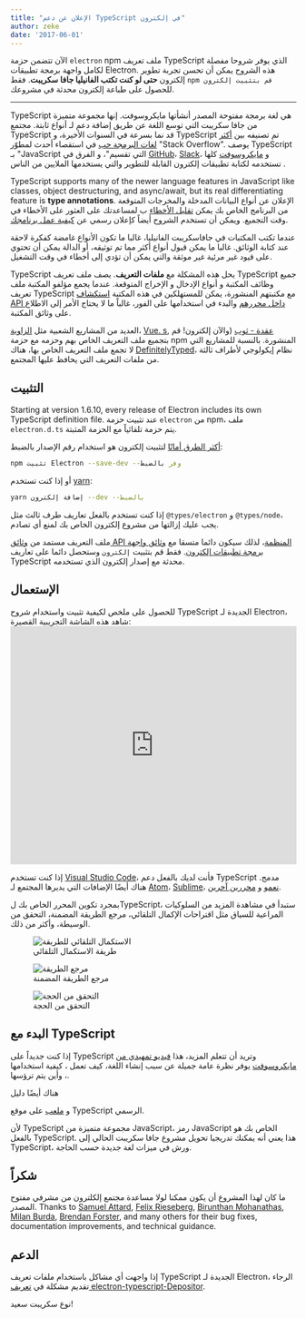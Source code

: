 ```yaml
---
title: "الإعلان عن دعم TypeScript في إلكترون"
author: zeke
date: '2017-06-01'
---
```


الآن تتضمن حزمة `electron` npm ملف تعريف TypeScript الذي يوفر شروحا مفصلة لكامل واجهة برمجة تطبيقات Electron. هذه الشروح يمكن أن تحسن تجربة تطوير إلكترون **حتى لو كنت تكتب الفانيليا جافا سكريبت**. فقط `npm قم بتثبيت إلكترون` للحصول على طباعة إلكترون محدثة في مشروعك.

---

TypeScript هي لغة برمجة مفتوحة المصدر أنشأتها مايكروسوفت. إنها مجموعة متميزة من جافا سكريبت التي توسع اللغة عن طريق إضافة دعم لـ أنواع ثابتة. مجتمع TypeScript قد نما بسرعة في السنوات الأخيرة، و TypeScript تم تصنيفه بين [أكثر لغات البرمجة حب](https://stackoverflow.com/insights/survey/2017#technology-most-loved-dreaded-and-wanted-languages) في استقصاء أحدث لمطوّر "Stack Overflow".  يوصف TypeScript بـ "JavaScript التي تقسيم"، و الفرق في [GitHub](https://githubengineering.com/how-four-native-developers-wrote-an-electron-app/)، [Slack](https://slack.engineering/typescript-at-slack-a81307fa288d)، و [مايكروسوفت](https://github.com/Microsoft/vscode) كلها تستخدمه لكتابة تطبيقات إلكترون القابلة للتطوير والتي يستخدمها الملايين من الناس .

TypeScript supports many of the newer language features in JavaScript like classes, object destructuring, and async/await, but its real differentiating feature is **type annotations**. الإعلان عن أنواع البيانات المدخلة والمخرجات المتوقعة من البرنامج الخاص بك يمكن [تقليل الأخطاء](https://slack.engineering/typescript-at-slack-a81307fa288d) ب لمساعدتك على العثور على الأخطاء في وقت التجميع. ويمكن أن تستخدم الشروح أيضاً كإعلان رسمي عن [كيفية عمل برنامجك](https://staltz.com/all-js-libraries-should-be-authored-in-typescript.html).

عندما تكتب المكتبات في جافاسكريبت الفانيليا، غالبا ما تكون الأنواع غامضة كفكرة لاحقة عند كتابة الوثائق. غالبا ما يمكن قبول أنواع أكثر مما تم توثيقه، أو الدالة يمكن أن تحتوي على قيود غير مرئية غير موثقة والتي يمكن أن تؤدي إلى أخطاء في وقت التشغيل.

TypeScript يحل هذه المشكلة مع **ملفات التعريف**. يصف ملف تعريف TypeScript جميع وظائف المكتبة و أنواع الإدخال و الإخراج المتوقعة. عندما يجمع مؤلفو المكتبة ملف تعريف TypeScript مع مكتبتهم المنشورة، يمكن للمستهلكين في هذه المكتبة [استكشاف API داخل محررهم](https://code.visualstudio.com/docs/editor/intellisense) والبدء في استخدامها على الفور، غالباً ما لا يحتاج الأمر إلى الاطلاع على وثائق المكتبة.

العديد من المشاريع الشعبية مثل [الزاوية](https://angularjs.org/)، [Vue. s](http://vuejs.org/), [عقدة - ثوب](https://github.com/mikedeboer/node-github) (والآن إلكترون! قم بتجميع ملف التعريف الخاص بهم وحزمه مع حزمة npm المنشورة. بالنسبة للمشاريع التي لا تجمع ملف التعريف الخاص بها، هناك [DefinitelyTyped](https://github.com/DefinitelyTyped/DefinitelyTyped)، نظام إيكولوجي لأطراف ثالثة من ملفات التعريف التي يحافظ عليها المجتمع.

## التثبيت

Starting at version 1.6.10, every release of Electron includes its own TypeScript definition file. عند تثبيت حزمة `electron` من npm، ملف `electron.d.ts` يتم حزمة تلقائياً مع الحزمة المثبتة.

[أكثر الطرق أمانًا](https://electronjs.org/docs/tutorial/electron-versioning/) لتثبيت إلكترون هو استخدام رقم الإصدار بالضبط:

```sh
npm تثبيت Electron --save-dev --وفر بالضبط
```

أو إذا كنت تستخدم [yarn](https://yarnpkg.com/lang/en/docs/migrating-from-npm/#toc-cli-commands-comparison):

```sh
yarn إضافة إلكترون --dev --بالضبط
```

إذا كنت تستخدم بالفعل تعاريف طرف ثالث مثل `@types/electron` و `@types/node`، يجب عليك إزالتها من مشروع إلكترون الخاص بك لمنع أي تصادم.

ملف التعريف مستمد من [وثائق API المنظمة](https://electronjs.org/blog/2016/09/27/api-docs-json-schema)، لذلك سيكون دائما متسقا مع [وثائق واجهة برمجة تطبيقات إلكترون](https://electronjs.org/docs/api/). فقط قم بتثبيت `إلكترون` وستحصل دائما على تعاريف TypeScript محدثة مع إصدار إلكترون الذي تستخدمه.

## الإستعمال

للحصول على ملخص لكيفية تثبيت واستخدام شروح TypeScript الجديدة لـ Electron، شاهد هذه الشاشة التجريبية القصيرة: <iframe width="100%" height="420" src="https://www.youtube.com/embed/PJRag0rYQt8" frameborder="0" allowfullscreen mark="crwd-mark"></iframe>

إذا كنت تستخدم [Visual Studio Code](https://code.visualstudio.com/)، فأنت لديك بالفعل دعم TypeScript مدمج. هناك أيضًا الإضافات التي يديرها المجتمع لـ [Atom](https://atom.io/packages/atom-typescript)، [Sublime](https://github.com/Microsoft/TypeScript-Sublime-Plugin)، [نعم](https://github.com/Microsoft/TypeScript/wiki/TypeScript-Editor-Support#vim)و و [محررين آخرين](https://www.typescriptlang.org/index.html#download-links).

بمجرد تكوين المحرر الخاص بك لTypeScript، ستبدأ في مشاهدة المزيد من السلوكيات المراعية للسياق مثل اقتراحات الإكمال التلقائي، مرجع الطريقة المضمنة، التحقق من الوسيطة، وأكثر من ذلك.

<figure>
  <img src="https://cloud.githubusercontent.com/assets/2289/26128017/f6318c20-3a3f-11e7-9c2c-401a32d1f9fb.png" alt="الاستكمال التلقائي للطريقة">
  <figcaption>طريقة الاستكمال التلقائي</figcaption>
</figure>

<figure>
  <img src="https://cloud.githubusercontent.com/assets/2289/26128018/f6352600-3a3f-11e7-8d92-f0fb88ecc53e.png" alt="مرجع الطريقة">
  <figcaption>مرجع الطريقة المضمنة</figcaption>
</figure>

<figure>
  <img src="https://cloud.githubusercontent.com/assets/2289/26128021/f6b1ca0c-3a3f-11e7-8161-ce913268a9f0.png" alt="التحقق من الحجة">
  <figcaption>التحقق من الحجة</figcaption>
</figure>

## البدء مع TypeScript

إذا كنت جديداً على TypeScript وتريد أن تتعلم المزيد، هذا [فيديو تمهيدي من مايكروسوفت](http://video.ch9.ms/ch9/4ae3/062c336d-9cf0-498f-ae9a-582b87954ae3/B881_mid.mp4) يوفر نظرة عامة جميلة عن سبب إنشاء اللغة، كيف تعمل ، كيفية استخدامها ، وأين يتم ترؤسها.

هناك أيضًا دليل

[](https://www.typescriptlang.org/docs/handbook/basic-types.html) و [ملعب](https://www.typescriptlang.org/play/index.html) على موقع TypeScript الرسمي.</p> 

لأن TypeScript مجموعة متميزة من JavaScript، رمز JavaScript الخاص بك هو بالفعل TypeScript. هذا يعني أنه يمكنك تدريجيا تحويل مشروع جافا سكريبت الحالي إلى TypeScript، ورش في ميزات لغة جديدة حسب الحاجة.



## شكراً

ما كان لهذا المشروع أن يكون ممكنا لولا مساعدة مجتمع إلكلترون من مشرفي مفتوح المصدر. Thanks to [Samuel Attard](https://github.com/MarshallOfSound), [Felix Rieseberg](https://github.com/felixrieseberg), [Birunthan Mohanathas](https://github.com/poiru), [Milan Burda](https://github.com/miniak), [Brendan Forster](https://github.com/shiftkey), and many others for their bug fixes, documentation improvements, and technical guidance.



## الدعم

إذا واجهت أي مشاكل باستخدام ملفات تعريف TypeScript الجديدة لـ Electron، الرجاء تقديم مشكلة في [تعريف electron-typescript-Depositor](https://github.com/electron/electron-typescript-definitions/issues).

نوع سكريبت سعيد!
